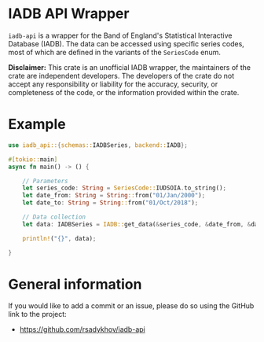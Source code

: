 # IADB API Wrapper

`iadb-api` is a wrapper for the Band of England's Statistical Interactive Database (IADB). The data can be accessed using specific series codes,
most of which are defined in the variants of the `SeriesCode` enum.

**Disclaimer:** This crate is an unofficial IADB wrapper, the maintainers of the crate are independent developers.
The developers of the crate do not accept any responsibility or liability for the accuracy, security, or completeness of the code,
or the information provided within the crate.

# Example

```rust
use iadb_api::{schemas::IADBSeries, backend::IADB};

#[tokio::main]
async fn main() -> () {

    // Parameters
    let series_code: String = SeriesCode::IUDSOIA.to_string();
    let date_from: String = String::from("01/Jan/2000");
    let date_to: String = String::from("01/Oct/2018");

    // Data collection
    let data: IADBSeries = IADB::get_data(&series_code, &date_from, &date_to).await.unwrap();

    println!("{}", data);

}
```

# General information
If you would like to add a commit or an issue, please do so using the GitHub link to the project:
- <https://github.com/rsadykhov/iadb-api>